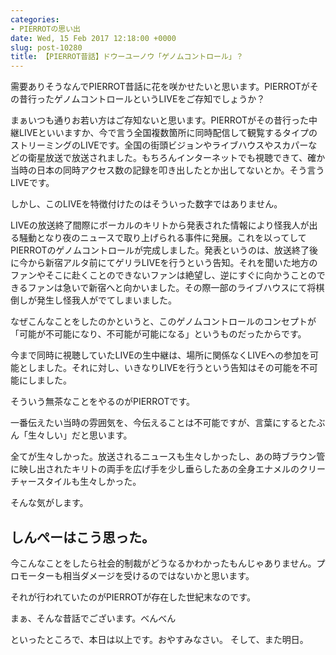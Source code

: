 ```yaml
---
categories:
- PIERROTの思い出
date: Wed, 15 Feb 2017 12:18:00 +0000
slug: post-10280
title: 【PIERROT昔話】ドウーユーノウ「ゲノムコントロール」？
---
```


需要ありそうなんでPIERROT昔話に花を咲かせたいと思います。PIERROTがその昔行ったゲノムコントロールというLIVEをご存知でしょうか？

まぁいつも通りお若い方はご存知ないと思います。PIERROTがその昔行った中継LIVEといいますか、今で言う全国複数箇所に同時配信して観覧するタイプのストリーミングのLIVEです。全国の街頭ビジョンやライブハウスやスカパーなどの衛星放送で放送されました。もちろんインターネットでも視聴できて、確か当時の日本の同時アクセス数の記録を叩き出したとか出してないとか。そう言うLIVEです。

しかし、このLIVEを特徴付けたのはそういった数字ではありません。

LIVEの放送終了間際にボーカルのキリトから発表された情報により怪我人が出る騒動となり夜のニュースで取り上げられる事件に発展。これを以ってしてPIERROTのゲノムコントロールが完成しました。<!--more-->発表というのは、放送終了後に今から新宿アルタ前にてゲリラLIVEを行うという告知。それを聞いた地方のファンやそこに赴くことのできないファンは絶望し、逆にすぐに向かうことのできるファンは急いで新宿へと向かいました。その際一部のライブハウスにて将棋倒しが発生し怪我人がでてしまいました。

なぜこんなことをしたのかというと、このゲノムコントロールのコンセプトが「可能が不可能になり、不可能が可能になる」というものだったからです。

今まで同時に視聴していたLIVEの生中継は、場所に関係なくLIVEへの参加を可能としました。それに対し、いきなりLIVEを行うという告知はその可能を不可能にしました。

そういう無茶なことをやるのがPIERROTです。

一番伝えたい当時の雰囲気を、今伝えることは不可能ですが、言葉にするとたぶん「生々しい」だと思います。

全てが生々しかった。放送されるニュースも生々しかったし、あの時ブラウン管に映し出されたキリトの両手を広げ手を少し垂らしたあの全身エナメルのクリーチャースタイルも生々しかった。

そんな気がします。

<h2>しんぺーはこう思った。</h2>

今こんなことをしたら社会的制裁がどうなるかわかったもんじゃありません。プロモーターも相当ダメージを受けるのではないかと思います。

それが行われていたのがPIERROTが存在した世紀末なのです。

まぁ、そんな昔話でございます。べんべん

といったところで、本日は以上です。おやすみなさい。
そして、また明日。